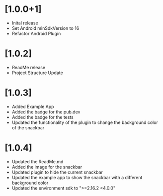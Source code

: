 # [1.0.0+1]

- Inital release
- Set Android minSdkVersion to 16
- Refactor Android Plugin

# [1.0.2]

- ReadMe release
- Project Structure Update

# [1.0.3]
- Added Example App
- Added the badge for the pub.dev
- Added the badge for the tests
- Updated the functionality of the plugin to change the background color of the snackbar

# [1.0.4]
- Updated the ReadMe.md
- Added the image for the snackbar
- Updated plugin to hide the current snackbar
- Updated the example app to show the snackbar with a different background color
- Updated the environment sdk to ">=2.16.2 <4.0.0"

